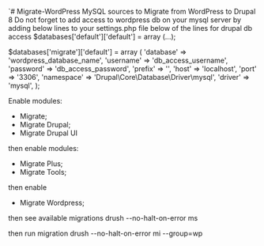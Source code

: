 `# Migrate-WordPress
MySQL sources to Migrate from WordPress to Drupal 8
Do not forget to add access to wordpress db on your mysql server
by adding below lines to your settings.php file
below of the lines for drupal db access 
$databases['default']['default'] = array (...);


$databases['migrate']['default'] = array (
  'database' => 'wordpress_database_name',
  'username' => 'db_access_username',
  'password' => 'db_access_password',
  'prefix' => '',
  'host' => 'localhost',
  'port' => '3306',
  'namespace' => 'Drupal\\Core\\Database\\Driver\\mysql',
  'driver' => 'mysql',
);

Enable modules: 	
- Migrate; 
- Migrate Drupal;
- Migrate Drupal UI

then enable modules:
- Migrate Plus;
- Migrate Tools;

then enable
- Migrate Wordpress; 

then see available migrations
drush --no-halt-on-error ms

then run migration
drush --no-halt-on-error mi --group=wp

